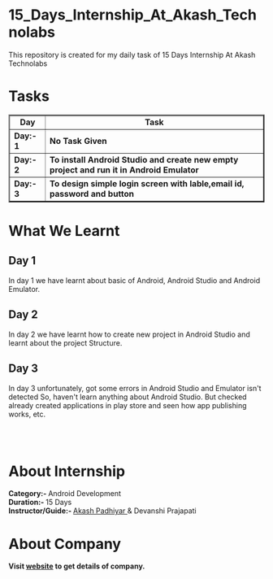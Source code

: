 # 15_Days_Internship_At_Akash_Technolabs
This repository is created for my daily task of 15 Days Internship At Akash Technolabs


# Tasks

<table border="2">
  <tr>
    <td><b><div align="center"> Day </div></b></td>
    <td><b><div align="center"> Task </div></b></td>
  </tr>
  
  <tr>
    <td><b> Day:- 1 </b></td>
    <td><b> No Task Given </b></td>
  </tr>
  
  <tr>
    <td><b> Day:- 2 </b></td>
    <td><b> To install Android Studio and create new empty project and run it in Android Emulator </b></td>
  </tr>
  
  <tr>
    <td><b> Day:- 3 </b></td>
    <td><b> To design simple login screen with lable,email id, password and button </b></td>
  </tr>
</table>


# What We Learnt

## Day 1
<p>In day 1 we have learnt about basic of Android, Android Studio and Android Emulator.</p>

## Day 2
<p>In day 2 we have learnt how to create new project in Android Studio and learnt about the project Structure.</p>

## Day 3
<p>In day 3 unfortunately, got some errors in Android Studio and Emulator isn't detected So, haven't learn anything about Android Studio. But checked already created applications in play store and seen how app publishing works, etc.</p>

<br>
<br>

# About Internship

<b> Category:- </b> Android Development <br>
<b> Duration:- </b> 15 Days <br>
<b> Instructor/Guide:- </b> <a href="https://www.linkedin.com/in/akashpadhiyar"> Akash Padhiyar </a> & Devanshi Prajapati

# About Company

<b> Visit <a href="http://akashtechnolabs.com/"> website</a> to get details of company.
